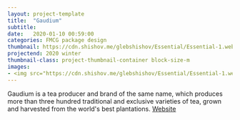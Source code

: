 ```yaml
---
layout: project-template
title:  "Gaudium"
subtitle: 
date:   2020-01-10 00:59:00
categories: FMCG package design
thumbnail: https://cdn.shishov.me/glebshishov/Essential/Essential-1.webp
projectend: 2020 winter
thumbnail-class: project-thumbnail-container block-size-m
images:
- <img src="https://cdn.shishov.me/glebshishov/Essential/Essential-1.webp" class="project-img-parameters img-size-full" alt="Essential-1">
---
```

Gaudium is a tea producer and brand of the same name, which produces more than three hundred traditional and exclusive varieties of tea, grown and harvested from the world's best plantations.
<a href="http://gaudium-global.com/" target="_blank">Website</a>